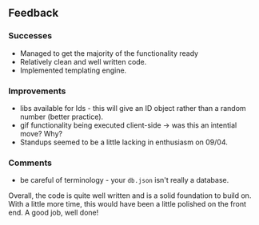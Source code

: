 ## Feedback

### Successes
* Managed to get the majority of the functionality ready 
* Relatively clean and well written code.
* Implemented templating engine.

### Improvements
* libs available for Ids - this will give an ID object rather than a random number (better practice). 
* gif functionality being executed client-side -> was this an intential move? Why?
* Standups seemed to be a little lacking in enthusiasm on 09/04. 

### Comments

* be careful of terminology - your `db.json` isn't really a database. 

Overall, the code is quite well written and is a solid foundation to build on. With a little more time, this would have been a little polished on the front end. A good job, well done! 